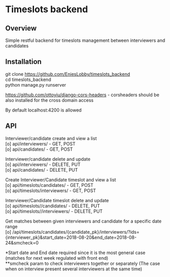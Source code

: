 # Timeslots backend
## Overview
Simple restful backend for timeslots management between interviewers and candidates  

## Installation
git clone https://github.com/EniesLobby/timeslots_backend  
cd timeslots_backend  
python manage.py runserver  
  
https://github.com/ottoyiu/django-cors-headers - corsheaders should be also installed for the cross domain access  
  
By default localhost:4200 is allowed  


## API

Interviewer/candidate create and view a list  
[o] api/interviewers/ - GET, POST  
[o] api/candidates/ - GET, POST  
  
Interviewer/candidate delete and update  
[o] api/interviewers/<pk> - DELETE, PUT  
[o] api/candidates/<pk> - DELETE, PUT  
  
Create Interviewer/Candidate timeslot and view a list  
[o] api/timeslots/candidates/<pk> - GET, POST  
[o] api/timeslots/interviewers/<pk> - GET, POST    

Interviewer/Candidate timeslot delete and update  
[o] api/timeslots/<pk>/candidates/ - DELETE, PUT  
[o] api/timeslots/<pk>/interviewers/ - DELETE, PUT  
  
Get matches between given interviewers and candidate for a specific date range  
[o] /api/timeslots/candidates/{candidate_pk}/interviewers/?ids={interviewer_pk}&start_date=2018-08-20&end_date=2018-08-24&smcheck=0  

*Start date and End date required since it is the most general case (matches for next week regulated with front end)  
**smcheck param to check interviewers together or separately (The case when on interview present several interviewers at the same time)  
